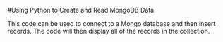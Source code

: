 #Using Python to Create and Read MongoDB Data

This code can be used to connect to a Mongo database and then insert records. The code will then display all of the records in the collection.
